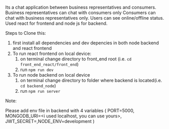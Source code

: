 Its a chat application between business representatives and consumers.
Business representatives can chat with consumers only
Consumers can chat with business representatives only.
Users can see online/offline status.
Used react for frontend and node js for backend.


Steps to Clone this: 

1. first install all dependencies and dev depencies in both node backend and react frontend
2. To run react frontend on local device:
    1. on terminal change directory to front_end root (i.e. `cd front_end_react/front_end`)
    2. run `npm run dev`
3. To run node backend on local device
    1. on terminal change directory to folder where backend is located(i.e. `cd backend_node`)
    2. run `npm run server`
   
Note: 

Please add env file in backend with 4 variables (
    PORT=5000, MONGODB_URI=<i used localhost, you can use yours>,
    JWT_SECRET=<a random one>,NODE_ENV=development
)
